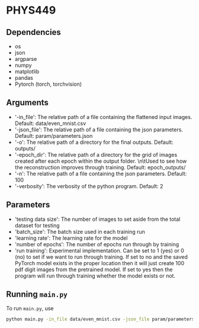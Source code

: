 # PHYS449

## Dependencies

- os
- json
- argparse
- numpy
- matplotlib
- pandas
- Pytorch (torch, torchvision)

## Arguments
- '-in_file': The relative path of a file containing the flattened input images. Default: data/even_mnist.csv
- '-json_file': The relative path of a file containing the json parameters. Default: param/parameters.json
- '-o': The relative path of a directory for the final outputs. Default: outputs/
- '-epoch_dir': The relative path of a directory for the grid of images created after each epoch within the output folder. \n\tUsed to see how the reconstruction improves through training. Default: epoch_outputs/
- '-n': The relative path of a file containing the json parameters. Default: 100
- '-verbosity': The verbosity of the python program. Default: 2

## Parameters
- 'testing data size': The number of images to set aside from the total dataset for testing
- 'batch_size': The batch size used in each training run
- 'learning rate': The learning rate for the model
- 'number of epochs': The number of epochs run through by training
- 'run training': Experimental implementation. Can be set to 1 (yes) or 0 (no) to set if we want to run through training. If set to no and the saved PyTorch model exists in the proper location then it will just create 100 pdf digit images from the pretrained model. If set to yes then the program will run through training whether the model exists or not.

## Running `main.py`

To run `main.py`, use

```sh
python main.py -in_file data/even_mnist.csv -json_file param/parameters.json -o outputs/ -epoch_dir epoch_outputs/ -n 100 -verbosity 2
```
